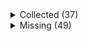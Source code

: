 <details><summary>Collected (37)</summary>
<p>

| Packet |
| --- |
| login |
| custom_payload |
| difficulty |
| abilities |
| held_item_slot |
| declare_recipes |
| tags |
| entity_status |
| declare_commands |
| unlock_recipes |
| player_info |
| map_chunk |
| spawn_entity_living |
| entity_metadata |
| entity_update_attributes |
| position |
| world_border |
| update_time |
| spawn_position |
| window_items |
| set_slot |
| advancements |
| entity_velocity |
| entity_teleport |
| entity_head_rotation |
| update_health |
| experience |
| keep_alive |
| spawn_entity |
| rel_entity_move |
| multi_block_change |
| world_event |
| entity_move_look |
| entity_equipment |
| block_change |
| entity_destroy |
| entity_look |

</p>
</details>
<details><summary>Missing (49)</summary>
<p>

| Packet |
| --- |
| spawn_entity_experience_orb |
| spawn_entity_weather |
| spawn_entity_painting |
| named_entity_spawn |
| animation |
| statistics |
| block_break_animation |
| tile_entity_data |
| block_action |
| boss_bar |
| tab_complete |
| face_player |
| nbt_query_response |
| chat |
| transaction |
| close_window |
| open_window |
| craft_progress_bar |
| set_cooldown |
| named_sound_effect |
| kick_disconnect |
| explosion |
| unload_chunk |
| game_state_change |
| world_particles |
| map |
| entity |
| vehicle_move |
| open_sign_entity |
| craft_recipe_response |
| combat_event |
| bed |
| remove_entity_effect |
| resource_pack_send |
| respawn |
| camera |
| scoreboard_display_objective |
| attach_entity |
| scoreboard_objective |
| set_passengers |
| teams |
| scoreboard_score |
| title |
| stop_sound |
| sound_effect |
| playerlist_header |
| collect |
| entity_effect |
| select_advancement_tab |

</p>
</details>